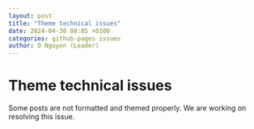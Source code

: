 ```yaml
---
layout: post
title: "Theme technical issues"
date: 2024-04-30 08:05 +0100
categories: github-pages issues
author: O Nguyen (Leader)
---
```


# Theme technical issues

Some posts are not formatted and themed properly. We are working on resolving this issue.
